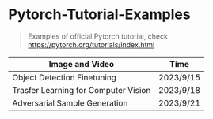 # Pytorch-Tutorial-Examples
> Examples of official Pytorch tutorial, check https://pytorch.org/tutorials/index.html


|Image and Video|Time|
|----|----|
|Object Detection Finetuning|2023/9/15|
|Trasfer Learning for Computer Vision|2023/9/18|
|Adversarial Sample Generation|2023/9/21|
